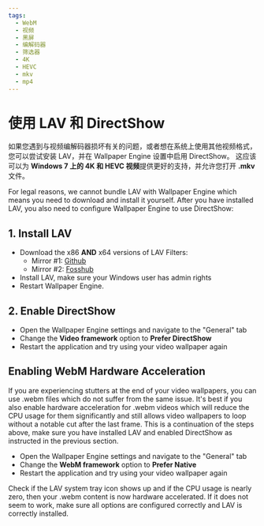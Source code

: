 ```yaml
---
tags:
  - WebM
  - 视频
  - 黑屏
  - 编解码器
  - 筛选器
  - 4K
  - HEVC
  - mkv
  - mp4
---
```


# 使用 LAV 和 DirectShow
如果您遇到与视频编解码器损坏有关的问题，或者想在系统上使用其他视频格式，您可以尝试安装 LAV，并在 Wallpaper Engine 设置中启用 DirectShow。 这应该可以为 **Windows 7 上的 4K 和 HEVC 视频**提供更好的支持，并允许您打开 **.mkv** 文件。

For legal reasons, we cannot bundle LAV with Wallpaper Engine which means you need to download and install it yourself. After you have installed LAV, you also need to configure Wallpaper Engine to use DirectShow:

## 1. Install LAV
* Download the x86 **AND** x64 versions of LAV Filters:
  * Mirror #1: [Github](https://github.com/Nevcairiel/LAVFilters/releases)
  * Mirror #2: [Fosshub](https://www.fosshub.com/LAV-Filters.html)
* Install LAV, make sure your Windows user has admin rights
* Restart Wallpaper Engine.

## 2. Enable DirectShow
* Open the Wallpaper Engine settings and navigate to the "General" tab
* Change the **Video framework** option to **Prefer DirectShow**
* Restart the application and try using your video wallpaper again

## Enabling WebM Hardware Acceleration
If you are experiencing stutters at the end of your video wallpapers, you can use .webm files which do not suffer from the same issue. It's best if you also enable hardware acceleration for .webm videos which will reduce the CPU usage for them significantly and still allows video wallpapers to loop without a notable cut after the last frame. This is a continuation of the steps above, make sure you have installed LAV and enabled DirectShow as instructed in the previous section.
* Open the Wallpaper Engine settings and navigate to the "General" tab
* Change the **WebM framework** option to **Prefer Native**
* Restart the application and try using your video wallpaper again

Check if the LAV system tray icon shows up and if the CPU usage is nearly zero, then your .webm content is now hardware accelerated. If it does not seem to work, make sure all options are configured correctly and LAV is correctly installed.